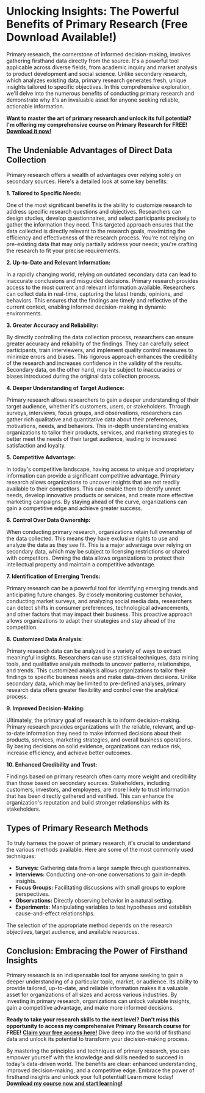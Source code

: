 # Unlocking Insights: The Powerful Benefits of Primary Research (Free Download Available!)

Primary research, the cornerstone of informed decision-making, involves gathering firsthand data directly from the source. It's a powerful tool applicable across diverse fields, from academic inquiry and market analysis to product development and social science. Unlike secondary research, which analyzes existing data, primary research generates fresh, unique insights tailored to specific objectives. In this comprehensive exploration, we'll delve into the numerous benefits of conducting primary research and demonstrate why it's an invaluable asset for anyone seeking reliable, actionable information.

**Want to master the art of primary research and unlock its full potential? I'm offering my comprehensive course on Primary Research for FREE!** [**Download it now!**](https://udemywork.com/benefits-of-primary-research)

## The Undeniable Advantages of Direct Data Collection

Primary research offers a wealth of advantages over relying solely on secondary sources. Here's a detailed look at some key benefits:

**1. Tailored to Specific Needs:**

One of the most significant benefits is the ability to customize research to address specific research questions and objectives. Researchers can design studies, develop questionnaires, and select participants precisely to gather the information they need. This targeted approach ensures that the data collected is directly relevant to the research goals, maximizing the efficiency and effectiveness of the research process. You're not relying on pre-existing data that may only partially address your needs; you're crafting the research to fit your precise requirements.

**2. Up-to-Date and Relevant Information:**

In a rapidly changing world, relying on outdated secondary data can lead to inaccurate conclusions and misguided decisions. Primary research provides access to the most current and relevant information available. Researchers can collect data in real-time, capturing the latest trends, opinions, and behaviors. This ensures that the findings are timely and reflective of the current context, enabling informed decision-making in dynamic environments.

**3. Greater Accuracy and Reliability:**

By directly controlling the data collection process, researchers can ensure greater accuracy and reliability of the findings. They can carefully select participants, train interviewers, and implement quality control measures to minimize errors and biases. This rigorous approach enhances the credibility of the research and increases confidence in the validity of the results. Secondary data, on the other hand, may be subject to inaccuracies or biases introduced during the original data collection process.

**4. Deeper Understanding of Target Audience:**

Primary research allows researchers to gain a deeper understanding of their target audience, whether it's customers, users, or stakeholders. Through surveys, interviews, focus groups, and observations, researchers can gather rich qualitative and quantitative data about their preferences, motivations, needs, and behaviors. This in-depth understanding enables organizations to tailor their products, services, and marketing strategies to better meet the needs of their target audience, leading to increased satisfaction and loyalty.

**5. Competitive Advantage:**

In today's competitive landscape, having access to unique and proprietary information can provide a significant competitive advantage. Primary research allows organizations to uncover insights that are not readily available to their competitors. This can enable them to identify unmet needs, develop innovative products or services, and create more effective marketing campaigns. By staying ahead of the curve, organizations can gain a competitive edge and achieve greater success.

**6. Control Over Data Ownership:**

When conducting primary research, organizations retain full ownership of the data collected. This means they have exclusive rights to use and analyze the data as they see fit. This is a major advantage over relying on secondary data, which may be subject to licensing restrictions or shared with competitors. Owning the data allows organizations to protect their intellectual property and maintain a competitive advantage.

**7. Identification of Emerging Trends:**

Primary research can be a powerful tool for identifying emerging trends and anticipating future changes. By closely monitoring customer behavior, conducting market surveys, and analyzing social media data, researchers can detect shifts in consumer preferences, technological advancements, and other factors that may impact their business. This proactive approach allows organizations to adapt their strategies and stay ahead of the competition.

**8. Customized Data Analysis:**

Primary research data can be analyzed in a variety of ways to extract meaningful insights. Researchers can use statistical techniques, data mining tools, and qualitative analysis methods to uncover patterns, relationships, and trends. This customized analysis allows organizations to tailor their findings to specific business needs and make data-driven decisions. Unlike secondary data, which may be limited to pre-defined analyses, primary research data offers greater flexibility and control over the analytical process.

**9. Improved Decision-Making:**

Ultimately, the primary goal of research is to inform decision-making. Primary research provides organizations with the reliable, relevant, and up-to-date information they need to make informed decisions about their products, services, marketing strategies, and overall business operations. By basing decisions on solid evidence, organizations can reduce risk, increase efficiency, and achieve better outcomes.

**10. Enhanced Credibility and Trust:**

Findings based on primary research often carry more weight and credibility than those based on secondary sources. Stakeholders, including customers, investors, and employees, are more likely to trust information that has been directly gathered and verified. This can enhance the organization's reputation and build stronger relationships with its stakeholders.

## Types of Primary Research Methods

To truly harness the power of primary research, it's crucial to understand the various methods available. Here are some of the most commonly used techniques:

*   **Surveys:** Gathering data from a large sample through questionnaires.
*   **Interviews:** Conducting one-on-one conversations to gain in-depth insights.
*   **Focus Groups:** Facilitating discussions with small groups to explore perspectives.
*   **Observations:** Directly observing behavior in a natural setting.
*   **Experiments:** Manipulating variables to test hypotheses and establish cause-and-effect relationships.

The selection of the appropriate method depends on the research objectives, target audience, and available resources.

## Conclusion: Embracing the Power of Firsthand Insights

Primary research is an indispensable tool for anyone seeking to gain a deeper understanding of a particular topic, market, or audience. Its ability to provide tailored, up-to-date, and reliable information makes it a valuable asset for organizations of all sizes and across various industries. By investing in primary research, organizations can unlock valuable insights, gain a competitive advantage, and make more informed decisions.

**Ready to take your research skills to the next level? Don't miss this opportunity to access my comprehensive Primary Research course for FREE!** [**Claim your free access here!**](https://udemywork.com/benefits-of-primary-research) Dive deep into the world of firsthand data and unlock its potential to transform your decision-making process.

By mastering the principles and techniques of primary research, you can empower yourself with the knowledge and skills needed to succeed in today's data-driven world. The benefits are clear: enhanced understanding, improved decision-making, and a competitive edge. Embrace the power of firsthand insights and unlock your full potential! Learn more today! [**Download my course now and start learning!**](https://udemywork.com/benefits-of-primary-research)
